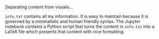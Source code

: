 Separating content from visuals...

<code>info.txt</code> contains all my information. It is easy to maintain because it is governed by a minimalistic and human friendly syntax.
The Jupyter notebook contains a Python script that turns the content in <code>info.txt</code> into a LaTeX file which presents that content with nice formatting.
